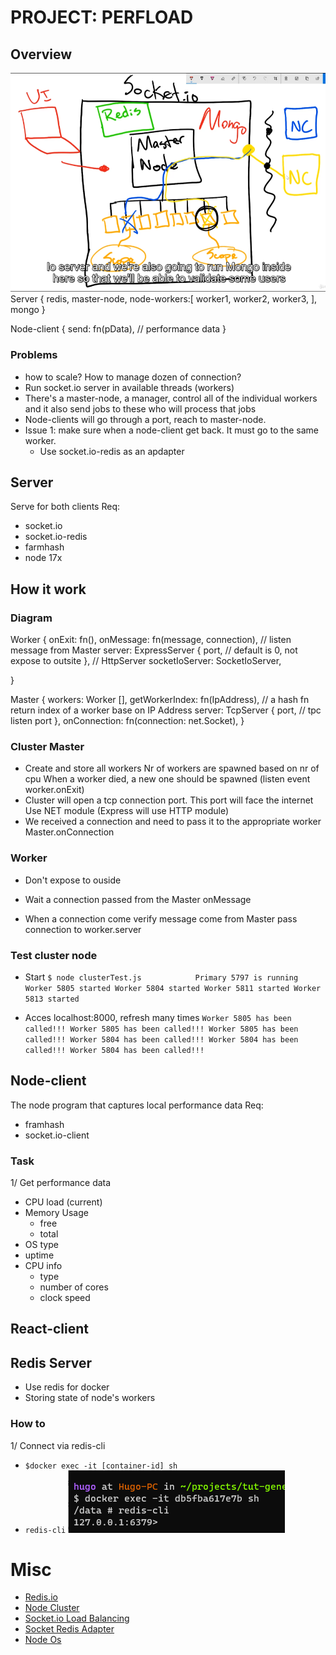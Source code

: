 # PROJECT: PERFLOAD
## Overview
![architecture](./screenshots/2-architecure.PNG)
Server {
    redis,
    master-node,
    node-workers:[
        worker1,
        worker2,
        worker3,
    ],
    mongo
}

Node-client {
    send: fn(pData), // performance data
}

### Problems
- how to scale? How to manage dozen of connection?
- Run socket.io server in available threads (workers)
- There's a master-node, a manager, control all of the individual workers and it also send jobs to these who will process that jobs
- Node-clients will go through a port, reach to master-node.
- Issue 1: make sure when a node-client get back. It must go to the same worker.
    - Use socket.io-redis as an apdapter

## Server
Serve for both clients
Req:
- socket.io
- socket.io-redis
- farmhash
- node 17x

## How it work
### Diagram
Worker {
    onExit: fn(),
    onMessage: fn(message, connection), // listen message from Master
    server: ExpressServer {
        port, // default is 0, not expose to outsite
    }, // HttpServer
    socketIoServer: SocketIoServer,

}

Master {
    workers: Worker [],
    getWorkerIndex: fn(IpAddress), // a hash fn return index of a worker base on IP Address
    server: TcpServer {
        port, // tpc listen port
    },
    onConnection: fn(connection: net.Socket),
}

### Cluster Master
- Create and store all workers
    Nr of workers are spawned based on nr of cpu
    When a worker died, a new one should be spawned (listen event worker.onExit)
- Cluster will open a tcp connection port. This port will face the internet
    Use NET module (Express will use HTTP module)
- We received a connection and need to pass it to the appropriate worker
    Master.onConnection

### Worker
- Don't expose to ouside
- Wait a connection passed from the Master
    onMessage

- When a connection come
    verify message come from Master
    pass connection to worker.server


### Test cluster node
- Start
`$ node clusterTest.js           
Primary 5797 is running
Worker 5805 started
Worker 5804 started
Worker 5811 started
Worker 5813 started`

- Acces localhost:8000, refresh many times
`
Worker 5805 has been called!!!
Worker 5805 has been called!!!
Worker 5805 has been called!!!
Worker 5804 has been called!!!
Worker 5804 has been called!!!
Worker 5804 has been called!!!
`


## Node-client
The node program that captures local performance data
Req:
- framhash
- socket.io-client

### Task
1/ Get performance data
- CPU load (current)
- Memory Usage
    - free
    - total
- OS type
- uptime
- CPU info
    - type
    - number of cores
    - clock speed

## React-client

## Redis Server
- Use redis for docker
- Storing state of node's workers

### How to
1/ Connect via redis-cli
- `$docker exec -it [container-id] sh`
- `redis-cli`
![connect redis-cli](./screenshots/1-connect-redis-cli.PNG)

# Misc
- [Redis.io](https://redis.io/docs/getting-started/)
- [Node Cluster](https://nodejs.org/api/cluster.html)
- [Socket.io Load Balancing](https://socket.io/docs/v4/using-multiple-nodes/)
- [Socket Redis Adapter](https://socket.io/docs/v4/redis-adapter/)
- [Node Os](https://nodejs.org/api/os.html)